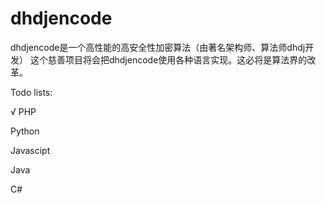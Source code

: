 # dhdjencode

dhdjencode是一个高性能的高安全性加密算法（由著名架构师、算法师dhdj开发）
这个慈善项目将会把dhdjencode使用各种语言实现。这必将是算法界的改革。

Todo lists:

√  PHP

   Python
   
   Javascipt
   
   Java
   
   C#
